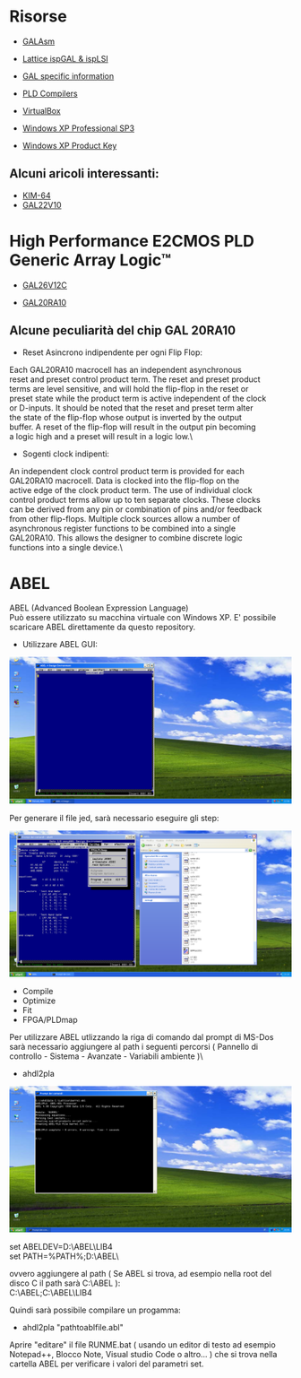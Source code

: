 # Risorse

- [GALAsm](https://github.com/daveho/GALasm)
- [Lattice ispGAL & ispLSI](https://www.ythiee.com/2023/01/08/lattice-ispgal-isplsi/)
- [GAL specific information](https://www.ythiee.com/2021/06/06/gal-specific-information/)
- [PLD Compilers](https://www.ythiee.com/2021/06/06/pld-compilers/)

- [VirtualBox](https://www.virtualbox.org/)
- [Windows XP Professional SP3](https://archive.org/details/WinXPProSP3x86)
- [Windows XP Product Key](https://github.com/Fuwn/xp)



## Alcuni aricoli interessanti:
- [KIM-64](https://www.ythiee.com/2025/01/05/kim-64/)
- [GAL22V10](https://www.ythiee.com/tag/gal22v10/)

# High Performance E2CMOS PLD Generic Array Logic™

- [GAL26V12C](https://github.com/LucaEstiva/Hobby_8088_PC/blob/main/GAL/26CV12.PDF)

- [GAL20RA10](https://github.com/LucaEstiva/Hobby_8088_PC/blob/main/GAL/GAL20RA10.PDF)

## Alcune peculiarità del chip GAL 20RA10

- Reset Asincrono indipendente per ogni Flip Flop:

Each GAL20RA10 macrocell has an independent asynchronous\
reset and preset control product term. The reset and preset product\
terms are level sensitive, and will hold the flip-flop in the reset or\
preset state while the product term is active independent of the clock\
or D-inputs. It should be noted that the reset and preset term alter\
the state of the flip-flop whose output is inverted by the output\
buffer. A reset of the flip-flop will result in the output pin becoming\
a logic high and a preset will result in a logic low.\

- Sogenti clock indipenti:

An independent clock control product term is provided for each\
GAL20RA10 macrocell. Data is clocked into the flip-flop on the\
active edge of the clock product term. The use of individual clock\
control product terms allow up to ten separate clocks. These clocks\
can be derived from any pin or combination of pins and/or feedback\
from other flip-flops. Multiple clock sources allow a number of\
asynchronous register functions to be combined into a single\
GAL20RA10. This allows the designer to combine discrete logic\
functions into a single device.\

# ABEL
ABEL (Advanced Boolean Expression Language)\
Può essere utilizzato su macchina virtuale con Windows XP.
E' possibile scaricare ABEL direttamente da questo repository.

- Utilizzare ABEL GUI:

![alt text](https://github.com/LucaEstiva/Hobby_8088_PC/blob/main/Images/ABEL/VirtualBox_Win_XP_ABEL_1.png?raw=true "ABEL ON XP")

Per generare il file jed, sarà necessario eseguire gli step:

![alt text](https://github.com/LucaEstiva/Hobby_8088_PC/blob/main/Images/ABEL/VirtualBox_Win_XP_ABEL_2.png?raw=true "ABEL COMPILE")

- Compile
- Optimize
- Fit
- FPGA/PLDmap

Per utilizzare ABEL utlizzando la riga di comando dal prompt di MS-Dos sarà necessario aggiungere al path i seguenti percorsi ( Pannello di controllo - Sistema - Avanzate - Variabili ambiente )\

- ahdl2pla

![alt text](https://github.com/LucaEstiva/Hobby_8088_PC/blob/main/Images/ABEL/VirtualBox_Win_XP_ABEL.png?raw=true "ABEL ON XP")

set ABELDEV=D:\ABEL\LIB4\
set PATH=%PATH%;D:\ABEL\

ovvero aggiungere al path ( Se ABEL si trova, ad esempio nella root del disco C il path sarà C:\ABEL ):\
C:\ABEL;C:\ABEL\LIB4

Quindi sarà possibile compilare un progamma:

- ahdl2pla "pathtoablfile.abl"

Aprire "editare" il file RUNME.bat ( usando un editor di testo ad esempio Notepad++, Blocco Note, Visual studio Code o altro... ) che si trova nella cartella ABEL per verificare i valori del parametri set.

